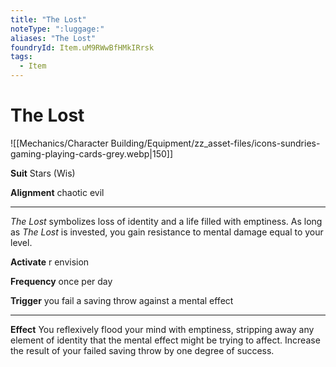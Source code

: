 ```yaml
---
title: "The Lost"
noteType: ":luggage:"
aliases: "The Lost"
foundryId: Item.uM9RWwBfHMkIRrsk
tags:
  - Item
---
```


# The Lost
![[Mechanics/Character Building/Equipment/zz_asset-files/icons-sundries-gaming-playing-cards-grey.webp|150]]

**Suit** Stars (Wis)

**Alignment** chaotic evil

* * *

_The Lost_ symbolizes loss of identity and a life filled with emptiness. As long as _The Lost_ is invested, you gain resistance to mental damage equal to your level.

**Activate** r envision

**Frequency** once per day

**Trigger** you fail a saving throw against a mental effect

* * *

**Effect** You reflexively flood your mind with emptiness, stripping away any element of identity that the mental effect might be trying to affect. Increase the result of your failed saving throw by one degree of success.
